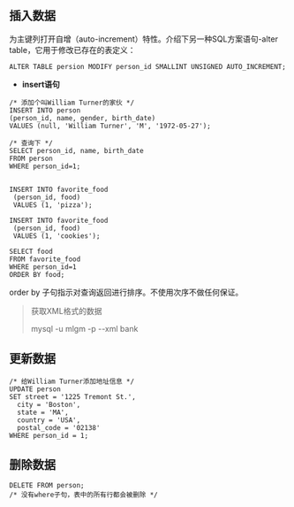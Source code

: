 ## 插入数据

为主键列打开自增（auto-increment）特性。介绍下另一种SQL方案语句-alter table，它用于修改已存在的表定义：

```
ALTER TABLE persion MODIFY person_id SMALLINT UNSIGNED AUTO_INCREMENT;
```

* **insert语句**

```
/* 添加个叫William Turner的家伙 */
INSERT INTO person 
(person_id, name, gender, birth_date)
VALUES (null, 'William Turner', 'M', '1972-05-27');

/* 查询下 */
SELECT person_id, name, birth_date 
FROM person
WHERE person_id=1;


```

```
INSERT INTO favorite_food 
 (person_id, food)
 VALUES (1, 'pizza');

INSERT INTO favorite_food
 (person_id, food)
 VALUES (1, 'cookies');
 
SELECT food
FROM favorite_food
WHERE person_id=1
ORDER BY food;
```

order by 子句指示对查询返回进行排序。不使用次序不做任何保证。

> 获取XML格式的数据
>
> mysql -u mlgm -p --xml bank

## 更新数据

```
/* 给William Turner添加地址信息 */
UPDATE person
SET street = '1225 Tremont St.',
  city = 'Boston',
  state = 'MA',
  country = 'USA',
  postal_code = '02138'
WHERE person_id = 1;
```

## 删除数据

```
DELETE FROM person;
/* 没有where子句，表中的所有行都会被删除 */
```



